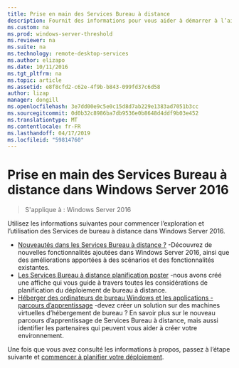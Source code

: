 ```yaml
---
title: Prise en main des Services Bureau à distance
description: Fournit des informations pour vous aider à démarrer à l’aide des services Bureau à distance dans Windows Server 2016.
ms.custom: na
ms.prod: windows-server-threshold
ms.reviewer: na
ms.suite: na
ms.technology: remote-desktop-services
ms.author: elizapo
ms.date: 10/11/2016
ms.tgt_pltfrm: na
ms.topic: article
ms.assetid: e8f8cfd2-c62e-4f9b-b843-099fd37c6d58
author: lizap
manager: dongill
ms.openlocfilehash: 3e7dd00e9c5e0c15d8d7ab229e1383ad7051b3cc
ms.sourcegitcommit: 0d0b32c8986ba7db9536e0b8648d4ddf9b03e452
ms.translationtype: MT
ms.contentlocale: fr-FR
ms.lasthandoff: 04/17/2019
ms.locfileid: "59814760"
---
```

# <a name="get-started-with-remote-desktop-services-in-windows-server-2016"></a>Prise en main des Services Bureau à distance dans Windows Server 2016

> S'applique à : Windows Server 2016

Utilisez les informations suivantes pour commencer l’exploration et l’utilisation des Services de bureau à distance dans Windows Server 2016.

- [Nouveautés dans les Services Bureau à distance ?](rds-whats-new.md) -Découvrez de nouvelles fonctionnalités ajoutées dans Windows Server 2016, ainsi que des améliorations apportées à des scénarios et des fonctionnalités existantes.
- [Les Services Bureau à distance planification poster](rds-poster.md) -nous avons créé une affiche qui vous guide à travers toutes les considérations de planification du déploiement de bureau à distance.
- [Héberger des ordinateurs de bureau Windows et les applications - parcours d’apprentissage](rds-hosting-partners.md) -devez créer un solution sur des machines virtuelles d’hébergement de bureau ? En savoir plus sur le nouveau parcours d’apprentissage de Services Bureau à distance, mais aussi identifier les partenaires qui peuvent vous aider à créer votre environnement.

Une fois que vous avez consulté les informations à propos, passez à l’étape suivante et [commencer à planifier votre déploiement](rds-plan-and-design.md).